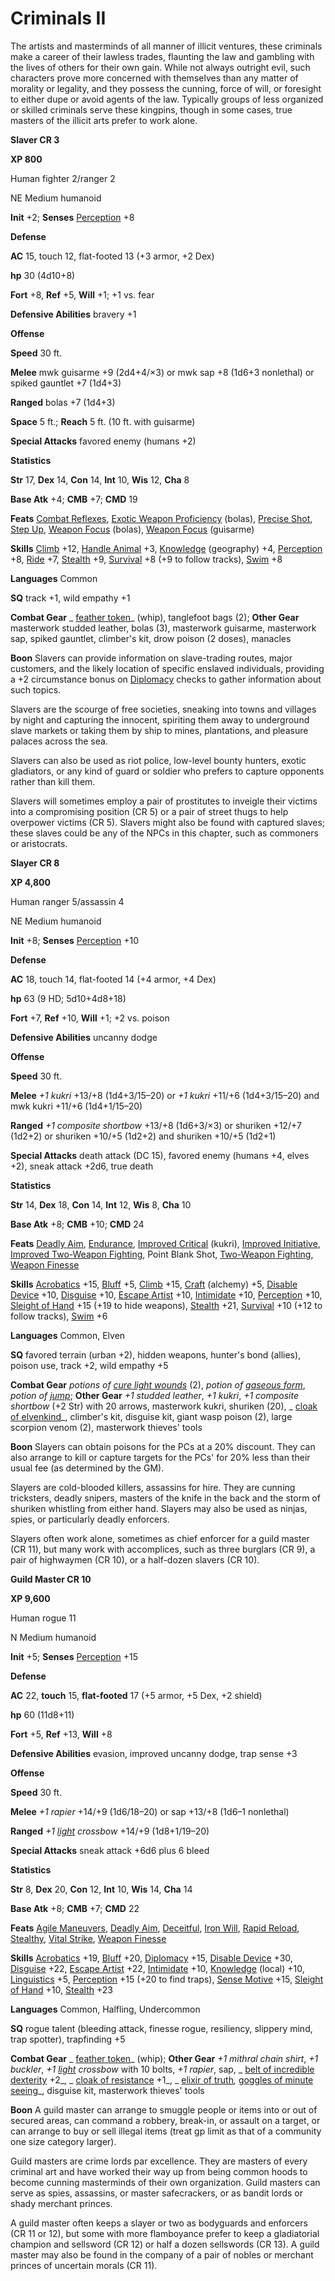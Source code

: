 # Criminals II

The artists and masterminds of all manner of illicit ventures, these criminals make a career of their lawless trades, flaunting the law and gambling with the lives of others for their own gain. While not always outright evil, such characters prove more concerned with themselves than any matter of morality or legality, and they possess the cunning, force of will, or foresight to either dupe or avoid agents of the law. Typically groups of less organized or skilled criminals serve these kingpins, though in some cases, true masters of the illicit arts prefer to work alone.

**Slaver CR 3**

**XP 800**

Human fighter 2/ranger 2

NE Medium humanoid

**Init** +2; **Senses** [Perception](../../skills/perception.md#_perception) +8

**Defense**

**AC** 15, touch 12, flat-footed 13 (+3 armor, +2 Dex)

**hp** 30 (4d10+8)

**Fort** +8, **Ref** +5, **Will** +1; +1 vs. fear

**Defensive Abilities** bravery +1

**Offense**

**Speed** 30 ft.

**Melee** mwk guisarme +9 (2d4+4/×3) or mwk sap +8 (1d6+3 nonlethal) or spiked gauntlet +7 (1d4+3)

**Ranged** bolas +7 (1d4+3)

**Space** 5 ft.; **Reach** 5 ft. (10 ft. with guisarme)

**Special Attacks** favored enemy (humans +2)

**Statistics**

**Str** 17, **Dex** 14, **Con** 14, **Int** 10, **Wis** 12, **Cha** 8

**Base Atk** +4; **CMB** +7; **CMD** 19

**Feats** [Combat Reflexes](../../feats.md#_combat-reflexes), [Exotic Weapon Proficiency](../../feats.md#_exotic-weapon-proficiency) (bolas), [Precise Shot](../../feats.md#_precise-shot), [Step Up](../../feats.md#_step-up), [Weapon Focus](../../feats.md#_weapon-focus) (bolas), [Weapon Focus](../../feats.md#_weapon-focus) (guisarme)

**Skills** [Climb](../../skills/climb.md#_climb) +12, [Handle Animal](../../skills/handleAnimal.md#_handle-animal) +3, [Knowledge](../../skills/knowledge.md#_knowledge) (geography) +4, [Perception](../../skills/perception.md#_perception) +8, [Ride](../../skills/ride.md#_ride) +7, [Stealth](../../skills/stealth.md#_stealth) +9, [Survival](../../skills/survival.md#_survival) +8 (+9 to follow tracks), [Swim](../../skills/swim.md#_swim) +8

**Languages** Common

**SQ** track +1, wild empathy +1

**Combat Gear** _ [feather token](../../magicItems/wondrousItems.md#_feather-token)_ (whip), tanglefoot bags (2); **Other Gear** masterwork studded leather, bolas (3), masterwork guisarme, masterwork sap, spiked gauntlet, climber's kit, drow poison (2 doses), manacles

**Boon** Slavers can provide information on slave-trading routes, major customers, and the likely location of specific enslaved individuals, providing a +2 circumstance bonus on [Diplomacy](../../skills/diplomacy.md#_diplomacy) checks to gather information about such topics.

Slavers are the scourge of free societies, sneaking into towns and villages by night and capturing the innocent, spiriting them away to underground slave markets or taking them by ship to mines, plantations, and pleasure palaces across the sea.

Slavers can also be used as riot police, low-level bounty hunters, exotic gladiators, or any kind of guard or soldier who prefers to capture opponents rather than kill them.

Slavers will sometimes employ a pair of prostitutes to inveigle their victims into a compromising position (CR 5) or a pair of street thugs to help overpower victims (CR 5). Slavers might also be found with captured slaves; these slaves could be any of the NPCs in this chapter, such as commoners or aristocrats.

**Slayer CR 8**

**XP 4,800**

Human ranger 5/assassin 4

NE Medium humanoid

**Init** +8; **Senses** [Perception](../../skills/perception.md#_perception) +10

**Defense**

**AC** 18, touch 14, flat-footed 14 (+4 armor, +4 Dex)

**hp** 63 (9 HD; 5d10+4d8+18)

**Fort** +7, **Ref** +10, **Will** +1; +2 vs. poison

**Defensive Abilities** uncanny dodge

**Offense**

**Speed** 30 ft.

**Melee** _+1 kukri_ +13/+8 (1d4+3/15–20) or _+1 kukri_ +11/+6 (1d4+3/15–20) and mwk kukri +11/+6 (1d4+1/15–20)

**Ranged** _+1 composite shortbow_ +13/+8 (1d6+3/×3) or shuriken +12/+7 (1d2+2) or shuriken +10/+5 (1d2+2) and shuriken +10/+5 (1d2+1)

**Special Attacks** death attack (DC 15), favored enemy (humans +4, elves +2), sneak attack +2d6, true death

**Statistics**

**Str** 14, **Dex** 18, **Con** 14, **Int** 12, **Wis** 8, **Cha** 10

**Base Atk** +8; **CMB** +10; **CMD** 24

**Feats** [Deadly Aim](../../feats.md#_deadly-aim), [Endurance](../../feats.md#_endurance), [Improved Critical](../../feats.md#_improved-critical) (kukri), [Improved Initiative](../../feats.md#_improved-initiative), [Improved Two-Weapon Fighting](../../feats.md#_improved-two-weapon-fighting), Point Blank Shot, [Two-Weapon Fighting](../../feats.md#_two-weapon-fighting), [Weapon Finesse](../../feats.md#_weapon-finesse)

**Skills** [Acrobatics](../../skills/acrobatics.md#_acrobatics) +15, [Bluff](../../skills/bluff.md#_bluff) +5, [Climb](../../skills/climb.md#_climb) +15, [Craft](../../skills/craft.md#_craft) (alchemy) +5, [Disable Device](../../skills/disableDevice.md#_disable-device) +10, [Disguise](../../skills/disguise.md#_disguise) +10, [Escape Artist](../../skills/escapeArtist.md#_escape-artist) +10, [Intimidate](../../skills/intimidate.md#_intimidate) +10, [Perception](../../skills/perception.md#_perception) +10, [Sleight of Hand](../../skills/sleightOfHand.md#_sleight-of-hand) +15 (+19 to hide weapons), [Stealth](../../skills/stealth.md#_stealth) +21, [Survival](../../skills/survival.md#_survival) +10 (+12 to follow tracks), [Swim](../../skills/swim.md#_swim) +6

**Languages** Common, Elven

**SQ** favored terrain (urban +2), hidden weapons, hunter's bond (allies), poison use, track +2, wild empathy +5

**Combat Gear** _potions of [cure light wounds](../../spells/cureLightWounds.md#_cure-light-wounds)_ (2), _potion of [gaseous form](../../spells/gaseousForm.md#_gaseous-form)_, _potion of [jump](../../spells/jump.md#_jump)_; **Other Gear** _+1 studded leather_, _+1 kukri_, _+1 composite shortbow_ (+2 Str) with 20 arrows, masterwork kukri, shuriken (20), _ [cloak of elvenkind](../../magicItems/wondrousItems.md#_cloak-of-elvenkind)_, climber's kit, disguise kit, giant wasp poison (2), large scorpion venom (2), masterwork thieves' tools

**Boon** Slayers can obtain poisons for the PCs at a 20% discount. They can also arrange to kill or capture targets for the PCs' for 20% less than their usual fee (as determined by the GM).

Slayers are cold-blooded killers, assassins for hire. They are cunning tricksters, deadly snipers, masters of the knife in the back and the storm of shuriken whistling from either hand. Slayers may also be used as ninjas, spies, or particularly deadly enforcers.

Slayers often work alone, sometimes as chief enforcer for a guild master (CR 11), but many work with accomplices, such as three burglars (CR 9), a pair of highwaymen (CR 10), or a half-dozen slavers (CR 10).

**Guild Master CR 10**

**XP 9,600**

Human rogue 11

N Medium humanoid

**Init** +5; **Senses** [Perception](../../skills/perception.md#_perception) +15

**Defense**

**AC** 22, **touch** 15, **flat-footed** 17 (+5 armor, +5 Dex, +2 shield)

**hp** 60 (11d8+11)

**Fort** +5, **Ref** +13, **Will** +8

**Defensive Abilities** evasion, improved uncanny dodge, trap sense +3

**Offense**

**Speed** 30 ft.

**Melee** _+1 rapier_ +14/+9 (1d6/18–20) or sap +13/+8 (1d6–1 nonlethal)

**Ranged** _+1 [light](../../spells/light.md#_light) crossbow_ +14/+9 (1d8+1/19–20)

**Special Attacks** sneak attack +6d6 plus 6 bleed

**Statistics**

**Str** 8, **Dex** 20, **Con** 12, **Int** 10, **Wis** 14, **Cha** 14

**Base Atk** +8; **CMB** +7; **CMD** 22

**Feats** [Agile Maneuvers](../../feats.md#_agile-maneuvers), [Deadly Aim](../../feats.md#_deadly-aim), [Deceitful](../../feats.md#_deceitful), [Iron Will](../../feats.md#_iron-will), [Rapid Reload](../../feats.md#_rapid-reload), [Stealthy](../../feats.md#_stealthy), [Vital Strike](../../feats.md#_vital-strike), [Weapon Finesse](../../feats.md#_weapon-finesse)

**Skills** [Acrobatics](../../skills/acrobatics.md#_acrobatics) +19, [Bluff](../../skills/bluff.md#_bluff) +20, [Diplomacy](../../skills/diplomacy.md#_diplomacy) +15, [Disable Device](../../skills/disableDevice.md#_disable-device) +30, [Disguise](../../skills/disguise.md#_disguise) +22, [Escape Artist](../../skills/escapeArtist.md#_escape-artist) +22, [Intimidate](../../skills/intimidate.md#_intimidate) +10, [Knowledge](../../skills/knowledge.md#_knowledge) (local) +10, [Linguistics](../../skills/linguistics.md#_linguistics) +5, [Perception](../../skills/perception.md#_perception) +15 (+20 to find traps), [Sense Motive](../../skills/senseMotive.md#_sense-motive) +15, [Sleight of Hand](../../skills/sleightOfHand.md#_sleight-of-hand) +10, [Stealth](../../skills/stealth.md#_stealth) +23

**Languages** Common, Halfling, Undercommon

**SQ** rogue talent (bleeding attack, finesse rogue, resiliency, slippery mind, trap spotter), trapfinding +5

**Combat Gear** _ [feather token](../../magicItems/wondrousItems.md#_feather-token)_ (whip); **Other Gear** _+1 mithral chain shirt_, _+1 buckler_, _+1 [light](../../spells/light.md#_light) crossbow_ with 10 bolts, _+1 rapier_, sap, _ [belt of incredible dexterity](../../magicItems/wondrousItems.md#_belt-of-incredible-dexterity) +2_, _ [cloak of resistance](../../magicItems/wondrousItems.md#_cloak-of-resistance) +1_, _ [elixir of truth](../../magicItems/wondrousItems.md#_elixir-of-truth)_,_ [goggles of minute seeing](../../magicItems/wondrousItems.md#_goggles-of-minute-seeing)_, disguise kit, masterwork thieves' tools

**Boon** A guild master can arrange to smuggle people or items into or out of secured areas, can command a robbery, break-in, or assault on a target, or can arrange to buy or sell illegal items (treat gp limit as that of a community one size category larger).

Guild masters are crime lords par excellence. They are masters of every criminal art and have worked their way up from being common hoods to become cunning masterminds of their own organization. Guild masters can serve as spies, assassins, or master safecrackers, or as bandit lords or shady merchant princes.

A guild master often keeps a slayer or two as bodyguards and enforcers (CR 11 or 12), but some with more flamboyance prefer to keep a gladiatorial champion and sellsword (CR 12) or half a dozen sellswords (CR 13). A guild master may also be found in the company of a pair of nobles or merchant princes of uncertain morals (CR 11).

